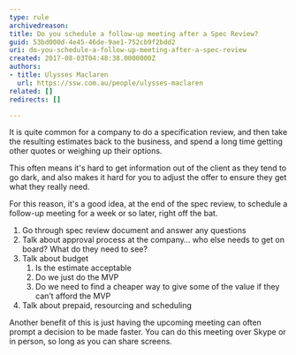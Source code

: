 ```yaml
---
type: rule
archivedreason: 
title: Do you schedule a follow-up meeting after a Spec Review?
guid: 53bd000d-4e45-46de-9ae1-752cb9f2bdd2
uri: do-you-schedule-a-follow-up-meeting-after-a-spec-review
created: 2017-08-03T04:48:38.0000000Z
authors:
- title: Ulysses Maclaren
  url: https://ssw.com.au/people/ulysses-maclaren
related: []
redirects: []

---
```


It is quite common for a company to do a specification review, and then take the resulting estimates back to the business, and spend a long time getting other quotes or weighing up their options.

<!--endintro-->

This often means it's hard to get information out of the client as they tend to go dark, and also makes it hard for you to adjust the offer to ensure they get what they really need.

For this reason, it's a good idea, at the end of the spec review, to schedule a follow-up meeting for a week or so later, right off the bat.



1. Go through spec review document and answer any questions
2. Talk about approval process at the company… who else needs to get on board? What do they need to see?
3. Talk about budget
    1. Is the estimate acceptable
    2. Do we just do the MVP
    3. Do we need to find a cheaper way to give some of the value if they can’t afford the MVP
4. Talk about prepaid, resourcing and scheduling


Another benefit of this is just having the upcoming meeting can often prompt a decision to be made faster. You can do this meeting over Skype or in person, so long as you can share screens.

